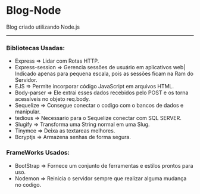 # Blog-Node
Blog criado utilizando Node.js
<hr>
<h3>Bibliotecas Usadas:</h3>

<ul>
<li>Express => Lidar com Rotas HTTP.</li>
<li>Express-session => Gerencia sessões de usuário em aplicativos web| Indicado apenas para pequena escala, pois as sessões ficam na Ram do Servidor.</li>
<li>EJS => Permite incorporar código JavaScript em arquivos HTML.</li>
<li>Body-parser => Ele extrai esses dados recebidos pelo POST e os torna acessíveis no objeto req.body.</li>
<li>Sequelize => Consegue conectar o codigo com o bancos de dados e manipular.</li>
<li>tedious => Necessario para o Sequelize conectar com SQL SERVER.</li>
<li>Slugify => Transforma uma String normal em uma Slug.</li>
<li>Tinymce => Deixa as textareas melhores.</li>
<li>Bcryptjs => Armazena senhas de forma segura.</li>
</ul>

<h3>FrameWorks Usados:</h3>

<ul>
<li>BootStrap => Fornece um conjunto de ferramentas e estilos prontos para uso.</li>
<li>Nodemon => Reinicia o servidor sempre que realizar alguma mudança no codigo.</li>
</ul>
